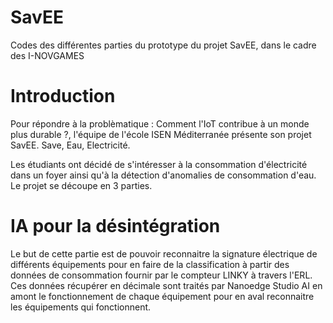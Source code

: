 # SavEE
Codes des différentes parties du prototype du projet SavEE, dans le cadre des I-NOVGAMES

# Introduction
Pour répondre à la problèmatique : Comment l'IoT contribue à un monde plus durable ?, l'équipe de l'école ISEN Méditerranée présente son projet SavEE. Save, Eau, Electricité. 

Les étudiants ont décidé de s'intéresser à la consommation d'électricité dans un foyer ainsi qu'à la détection d'anomalies de consommation d'eau. Le projet se découpe en 3 parties. 

# IA pour la désintégration
Le but de cette partie est de pouvoir reconnaitre la signature électrique de différents équipements pour en faire de la classification à partir des données de consommation fournir par le compteur LINKY à travers l'ERL. Ces données récupérer en décimale sont traités par Nanoedge Studio AI en amont le fonctionnement de chaque équipement pour en aval reconnaitre les équipements qui fonctionnent. 

